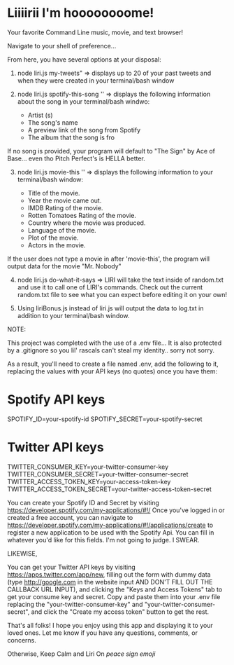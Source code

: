 # Liiiirii I'm hoooooooome!

Your favorite Command Line music, movie, and text browser!

Navigate to your shell of preference...

From here, you have several options at your disposal:

1. node liri.js my-tweets" => displays up to 20 of your past tweets and when they were created in your terminal/bash window
2. node liri.js spotify-this-song '<song name here>' => displays the following information about the song in your terminal/bash windwo:

   * Artist (s)
   * The song's name
   * A preview link of the song from Spotify
   * The album that the song is fro

If no song is provided, your program will default to "The Sign" by Ace of Base... even tho Pitch Perfect's is HELLA better.

3. node liri.js movie-this '<movie name here>' => displays the following information to your terminal/bash window:

   * Title of the movie.
   * Year the movie came out.
   * IMDB Rating of the movie.
   * Rotten Tomatoes Rating of the movie.
   * Country where the movie was produced.
   * Language of the movie.
   * Plot of the movie.
   * Actors in the movie.

If the user does not type a movie in after 'movie-this', the program will output data for the movie "Mr. Nobody"

4. node liri.js do-what-it-says => LIRI will take the text inside of random.txt and use it to call one of LIRI's commands.  Check out the current random.txt file to see what you can expect before editing it on your own!

5. Using liriBonus.js instead of liri.js will output the data to log.txt in addition to your terminal/bash window.


NOTE:

This project was completed with the use of a .env file... It is also protected by a .gitignore so you lil' rascals can't steal my identity.. sorry not sorry.

As a result, you'll need to create a file named .env, add the following to it, replacing the values with your API keys (no quotes) once you have them:

# Spotify API keys

SPOTIFY_ID=your-spotify-id
SPOTIFY_SECRET=your-spotify-secret

# Twitter API keys

TWITTER_CONSUMER_KEY=your-twitter-consumer-key
TWITTER_CONSUMER_SECRET=your-twitter-consumer-secret
TWITTER_ACCESS_TOKEN_KEY=your-access-token-key
TWITTER_ACCESS_TOKEN_SECRET=your-twitter-access-token-secret

You can create your Spotify ID and Secret by visiting https://developer.spotify.com/my-applications/#!/
Once you've logged in or created a free account, you can navigate to https://developer.spotify.com/my-applications/#!/applications/create to register a new application to be used with the Spotify Api.  You can fill in whatever you'd like for this fields.  I'm not going to judge.  I SWEAR.

LIKEWISE,

You can get your Twitter API keys by visiting https://apps.twitter.com/app/new, filling out the form with dummy data (type http://google.com in the website input AND DON'T FILL OUT THE CALLBACK URL INPUT), and clicking the "Keys and Access Tokens" tab to get your consume key and secret.
Copy and paste them into your .env file replacing the "your-twitter-consumer-key" and "your-twitter-consumer-secret", and click the "Create my access token" button to get the rest.

That's all folks! I hope you enjoy using this app and displaying it to your loved ones.  Let me know if you have any questions, comments, or concerns.

Otherwise, Keep Calm and Liri On *peace sign emoji*
